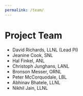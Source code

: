 ```yaml
---
permalink: /team/
---
```



# Project Team

* David Richards, LLNL (Lead PI)
* Jeanine Cook, SNL
* Hal Finkel, ANL
* Christoph Junghans, LANL
* Bronson Messer, ORNL
* Peter McCorquodale, LBL
* Abhinav Bhatele, LLNL
* Nikhil Jain, LLNL
